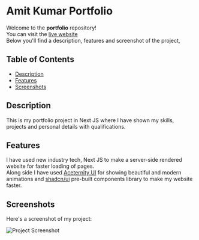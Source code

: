 # Amit Kumar Portfolio

Welcome to the **portfolio** repository!  
You can visit the [live website](https://portfolio-nextjs-eight-rho.vercel.app)  
Below you'll find a description, features and screenshot of the project,

## Table of Contents

- [Description](#description)
- [Features](#features)
- [Screenshots](#screenshots)

## Description

This is my portfolio project in Next JS where I have shown my skills, projects and personal details with qualifications.

## Features

I have used new industry tech, Next JS to make a server-side rendered website for faster loading of pages.  
Along side I have used [Aceternity UI](https://ui.aceternity.com/) for showing beautiful and modern animations and [shadcn/ui](https://ui.shadcn.com/) pre-built components library to make my website faster.

## Screenshots

Here's a screenshot of my project:

![Project Screenshot](https://portfolio-nextjs.s3.ap-south-1.amazonaws.com/images/portfolio-nextjs1.png)
